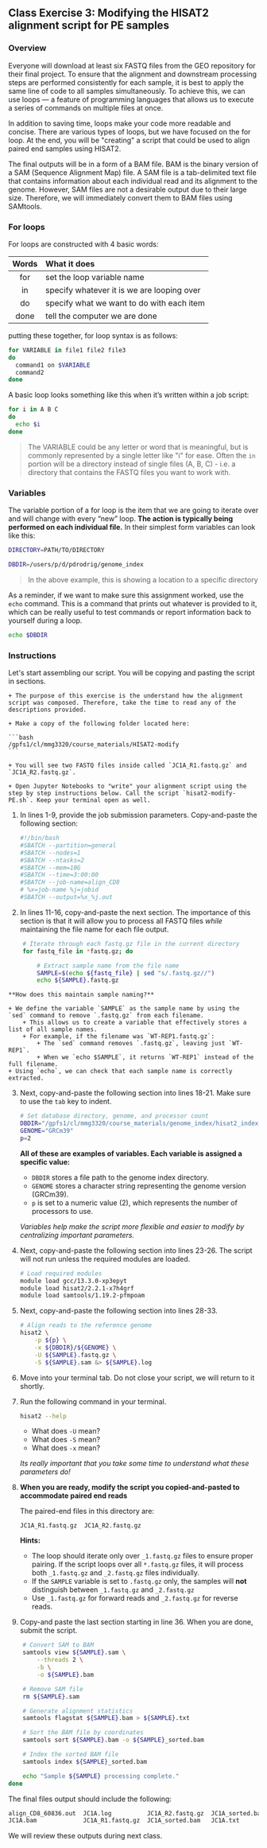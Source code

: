 ## Class Exercise 3: Modifying the HISAT2 alignment script for PE samples

### Overview 

Everyone will download at least six FASTQ files from the GEO repository for their final project. To ensure that the alignment and downstream processing steps are performed consistently for each sample, it is best to apply the same line of code to all samples simultaneously. To achieve this, we can use loops — a feature of programming languages that allows us to execute a series of commands on multiple files at once.

In addition to saving time, loops make your code more readable and concise. There are various types of loops, but we have focused on the for loop. At the end, you will be "creating" a script that could be used to align paired end samples using HISAT2. 

The final outputs will be in a form of a BAM file. BAM is the binary version of a SAM (Sequence Alignment Map) file. A SAM file is a tab-delimited text file that contains information about each individual read and its alignment to the genome. However, SAM files are not a desirable output due to their large size. Therefore, we will immediately convert them to BAM files using SAMtools.

### For loops

For loops are constructed with 4 basic words: 

| Words |  What it does  |  
|:-----------:|:----------|   
|for | set the loop variable name| 
|in | specify whatever it is we are looping over| 
|do | specify what we want to do with each item | 
|done | tell the computer we are done | 

putting these together, for loop syntax is as follows: 

```bash
for VARIABLE in file1 file2 file3
do
  command1 on $VARIABLE
  command2 
done
```

A basic loop looks something like this when it’s written within a job script:

```bash
for i in A B C
do
  echo $i
done
```

> The VARIABLE could be any letter or word that is meaningful, but is commonly represented by a single letter like "i" for ease. 
> Often the `in` portion will be a directory instead of single files (A, B, C) - i.e. a directory that contains the FASTQ files you want to work with. 


### Variables

The variable portion of a for loop is the item that we are going to iterate over and will change with every “new” loop. **The action is typically being performed on each individual file.** In their simplest form variables can look like this:

```bash
DIRECTORY=PATH/TO/DIRECTORY

DBDIR=/users/p/d/pdrodrig/genome_index
```
> In the above example, this is showing a location to a specific directory 

As a reminder, if we want to make sure this assignment worked, use the `echo` command. This is a command that prints out whatever is provided to it, which can be really useful to test commands or report information back to yourself during a loop.

```bash
echo $DBDIR 
```

### Instructions


Let's start assembling our script. You will be copying and pasting the script in sections. 

    + The purpose of this exercise is the understand how the alignment script was composed. Therefore, take the time to read any of the descriptions provided. 

    + Make a copy of the following folder located here: 

    ```bash
    /gpfs1/cl/mmg3320/course_materials/HISAT2-modify
    ```

    + You will see two FASTQ files inside called `JC1A_R1.fastq.gz` and  `JC1A_R2.fastq.gz`. 
    
    + Open Jupyter Notebooks to "write" your alignment script using the step by step instructions below. Call the script `hisat2-modify-PE.sh`. Keep your terminal open as well. 


1. In lines 1-9, provide the job submission parameters. Copy-and-paste the following section: 

    ```bash
    #!/bin/bash
    #SBATCH --partition=general
    #SBATCH --nodes=1
    #SBATCH --ntasks=2
    #SBATCH --mem=10G
    #SBATCH --time=3:00:00
    #SBATCH --job-name=align_CD8
    # %x=job-name %j=jobid
    #SBATCH --output=%x_%j.out
    ```

2. In lines 11-16, copy-and-paste the next section. The importance of this section is that it will allow you to process all FASTQ files *while* maintaining the file name for each file output.  

```bash
    # Iterate through each fastq.gz file in the current directory
    for fastq_file in *fastq.gz; do

        # Extract sample name from the file name
        SAMPLE=$(echo ${fastq_file} | sed "s/.fastq.gz//")
        echo ${SAMPLE}.fastq.gz 
```

    **How does this maintain sample naming?**

    + We define the variable `SAMPLE` as the sample name by using the `sed` command to remove `.fastq.gz` from each filename.
        + This allows us to create a variable that effectively stores a list of all sample names.
        + For example, if the filename was `WT-REP1.fastq.gz`:
            + The `sed` command removes `.fastq.gz`, leaving just `WT-REP1`.
            + When we `echo $SAMPLE`, it returns `WT-REP1` instead of the full filename.
    + Using `echo`, we can check that each sample name is correctly extracted.


3. Next, copy-and-paste the following section into lines 18-21. Make sure to use the `tab` key to indent. 

	```bash
    # Set database directory, genome, and processor count
    DBDIR="/gpfs1/cl/mmg3320/course_materials/genome_index/hisat2_index_mm10"
    GENOME="GRCm39"
    p=2
    ```
	
	**All of these are examples of variables. Each variable is assigned a specific value:**

    + `DBDIR` stores a file path to the genome index directory.
    + `GENOME` stores a character string representing the genome version (GRCm39).
    + `p` is set to a numeric value (2), which represents the number of processors to use.

    *Variables help make the script more flexible and easier to modify by centralizing important parameters.*


4. Next, copy-and-paste the following section into lines 23-26. The script will not run unless the required modules are loaded. 

	```bash
    # Load required modules
    module load gcc/13.3.0-xp3epyt
    module load hisat2/2.2.1-x7h4grf
    module load samtools/1.19.2-pfmpoam
    ```

5. Next, copy-and-paste the following section into lines 28-33. 

	```bash
    # Align reads to the reference genome
    hisat2 \
        -p ${p} \
        -x ${DBDIR}/${GENOME} \
        -U ${SAMPLE}.fastq.gz \
        -S ${SAMPLE}.sam &> ${SAMPLE}.log
    ```

6. Move into your terminal tab. Do not close your script, we will return to it shortly. 

7. Run the following command in your terminal. 

	```bash
	hisat2 --help
	```
	
	+ What does `-U` mean? 
	+ What does `-S` mean? 
	+ What does `-x` mean? 

	*Its really important that you take some time to understand what these parameters do!*
	
8. **When you are ready, modify the script you copied-and-pasted to accommodate paired end reads** 
    
    The paired-end files in this directory are: 

    ```
    JC1A_R1.fastq.gz  JC1A_R2.fastq.gz
    ```

    **Hints:**

    + The loop should iterate only over `_1.fastq.gz` files to ensure proper pairing. If the script loops over all `*.fastq.gz` files, it will process both `_1.fastq.gz` and `_2.fastq.gz` files individually.
    + If the `SAMPLE` variable is set to `.fastq.gz` only, the samples will **not** distinguish between `_1.fastq.gz` and `_2.fastq.gz`
    + Use `_1.fastq.gz` for forward reads and `_2.fastq.gz` for reverse reads.

9. Copy-and paste the last section starting in line 36. When you are done, submit the script. 

```bash
    # Convert SAM to BAM
    samtools view ${SAMPLE}.sam \
        --threads 2 \
        -b \
        -o ${SAMPLE}.bam

    # Remove SAM file
    rm ${SAMPLE}.sam

    # Generate alignment statistics
    samtools flagstat ${SAMPLE}.bam > ${SAMPLE}.txt

    # Sort the BAM file by coordinates
    samtools sort ${SAMPLE}.bam -o ${SAMPLE}_sorted.bam

    # Index the sorted BAM file
    samtools index ${SAMPLE}_sorted.bam

    echo "Sample ${SAMPLE} processing complete."
done
```

The final files output should include the following: 

```bash
align_CD8_60836.out  JC1A.log          JC1A_R2.fastq.gz  JC1A_sorted.bam.bai  
JC1A.bam             JC1A_R1.fastq.gz  JC1A_sorted.bam   JC1A.txt
```

We will review these outputs during next class. 